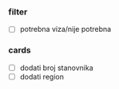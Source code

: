 ### filter

- [ ] potrebna viza/nije potrebna

### cards

- [ ] dodati broj stanovnika
- [ ] dodati region
